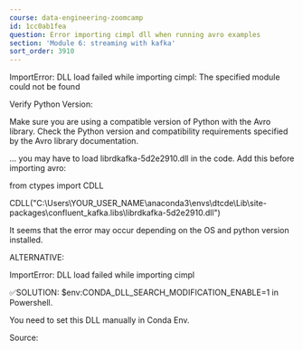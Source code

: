 ```yaml
---
course: data-engineering-zoomcamp
id: 1cc0ab1fea
question: Error importing cimpl dll when running avro examples
section: 'Module 6: streaming with kafka'
sort_order: 3910
---
```


ImportError: DLL load failed while importing cimpl: The specified module could not be found

Verify Python Version:

Make sure you are using a compatible version of Python with the Avro library. Check the Python version and compatibility requirements specified by the Avro library documentation.

... you may have to load librdkafka-5d2e2910.dll in the code. Add this before importing avro:

from ctypes import CDLL

CDLL("C:\\Users\\YOUR_USER_NAME\\anaconda3\\envs\\dtcde\\Lib\\site-packages\\confluent_kafka.libs\librdkafka-5d2e2910.dll")

It seems that the error may occur depending on the OS and python version installed.

ALTERNATIVE:

ImportError: DLL load failed while importing cimpl

✅SOLUTION: $env:CONDA_DLL_SEARCH_MODIFICATION_ENABLE=1 in Powershell.

You need to set this DLL manually in Conda Env.

Source:

